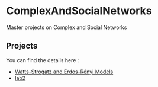 # ComplexAndSocialNetworks
Master projects on Complex and Social Networks

## Projects

You can find the details here :

- [Watts-Strogatz and Erdos-Rényi Models](./lab1/report_lab1.pdf)
- [lab2](./lab2/report_lab2.pdf)

